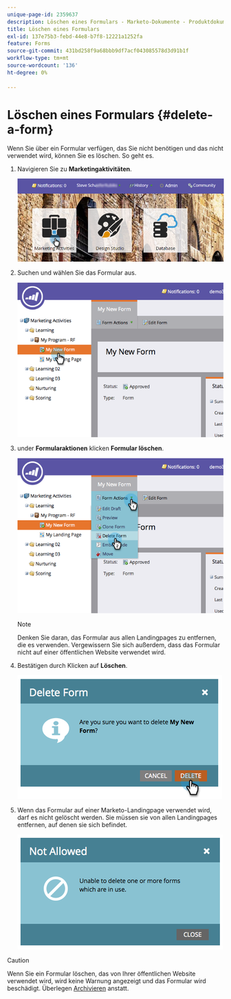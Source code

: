```yaml
---
unique-page-id: 2359637
description: Löschen eines Formulars - Marketo-Dokumente - Produktdokumentation
title: Löschen eines Formulars
exl-id: 137e75b3-febd-44e8-b7f8-12221a1252fa
feature: Forms
source-git-commit: 431bd258f9a68bbb9df7acf043085578d3d91b1f
workflow-type: tm+mt
source-wordcount: '136'
ht-degree: 0%

---
```


# Löschen eines Formulars {#delete-a-form}

Wenn Sie über ein Formular verfügen, das Sie nicht benötigen und das nicht verwendet wird, können Sie es löschen. So geht es.

1. Navigieren Sie zu **Marketingaktivitäten**.

   ![](assets/login-marketing-activities-3.png)

1. Suchen und wählen Sie das Formular aus.

   ![](assets/image2014-9-15-12-3a1-3a18.png)

1. under **Formularaktionen** klicken **Formular löschen**.

   ![](assets/image2014-9-15-12-3a1-3a27.png)

   >[!NOTE]
   >
   >Denken Sie daran, das Formular aus allen Landingpages zu entfernen, die es verwenden. Vergewissern Sie sich außerdem, dass das Formular nicht auf einer öffentlichen Website verwendet wird.

1. Bestätigen durch Klicken auf **Löschen**.

   ![](assets/image2014-9-15-12-3a1-3a37.png)

1. Wenn das Formular auf einer Marketo-Landingpage verwendet wird, darf es nicht gelöscht werden. Sie müssen sie von allen Landingpages entfernen, auf denen sie sich befindet.

   ![](assets/image2014-9-15-12-3a1-3a44.png)

>[!CAUTION]
>
>Wenn Sie ein Formular löschen, das von Ihrer öffentlichen Website verwendet wird, wird keine Warnung angezeigt und das Formular wird beschädigt. Überlegen  [Archivieren](/help/marketo/product-docs/email-marketing/drip-nurturing/using-stream-content/archive-and-unarchive-stream-content.md) anstatt.
